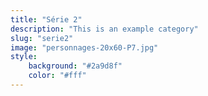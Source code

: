 ```yaml
---
title: "Série 2"
description: "This is an example category"
slug: "serie2"
image: "personnages-20x60-P7.jpg"
style:
    background: "#2a9d8f"
    color: "#fff"
---
```

